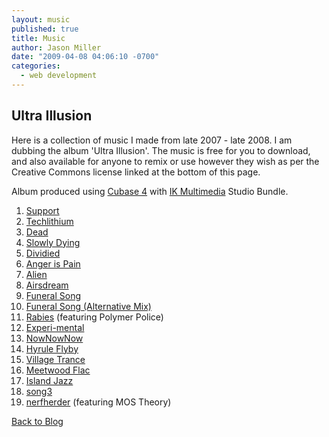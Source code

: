 ```yaml
---
layout: music
published: true
title: Music
author: Jason Miller
date: "2009-04-08 04:06:10 -0700"
categories:
  - web development
---
```


## Ultra Illusion

Here is a collection of music I made from late 2007 - late 2008. I am dubbing
the album 'Ultra Illusion'. The music is free for you to download, and also
available for anyone to remix or use however they wish as per the Creative
Commons license linked at the bottom of this page.

Album produced using [Cubase 4][] with [IK Multimedia][] Studio Bundle.

[IK Multimedia]: http://www.ikmultimedia.com/
[Cubase 4]: https://web.archive.org/web/20081030072102/https://www.steinberg.net/en/products/musicproduction/cubase4_product.html/

1. [Support]({{site.assets.url_prefix}}/mp3/ultra-illusion/redconfetti-support.mp3)
1. [Techlithium]({{site.assets.url_prefix}}/mp3/ultra-illusion/redconfetti-techlithium.mp3)
1. [Dead]({{site.assets.url_prefix}}/mp3/ultra-illusion/redconfetti-dead.mp3)
1. [Slowly Dying]({{site.assets.url_prefix}}/mp3/ultra-illusion/redconfetti-slowly-dying.mp3)
1. [Dividied]({{site.assets.url_prefix}}/mp3/ultra-illusion/redconfetti-dividied.mp3)
1. [Anger is Pain]({{site.assets.url_prefix}}/mp3/ultra-illusion/redconfetti-anger-is-pain.mp3)
1. [Alien]({{site.assets.url_prefix}}/mp3/ultra-illusion/redconfetti-alien.mp3)
1. [Airsdream]({{site.assets.url_prefix}}/mp3/ultra-illusion/redconfetti-airsdream.mp3)
1. [Funeral Song]({{site.assets.url_prefix}}/mp3/ultra-illusion/redconfetti-funeral-song.mp3)
1. [Funeral Song (Alternative Mix)]({{site.assets.url_prefix}}/mp3/ultra-illusion/redconfetti-funeral-song-alternative.mp3)
1. [Rabies]({{site.assets.url_prefix}}/mp3/ultra-illusion/redconfetti-rabies.mp3)
   (featuring Polymer Police)
1. [Experi-mental]({{site.assets.url_prefix}}/mp3/ultra-illusion/redconfetti-experi-mental.mp3)
1. [NowNowNow]({{site.assets.url_prefix}}/mp3/ultra-illusion/redconfetti-nownownow.mp3)
1. [Hyrule Flyby]({{site.assets.url_prefix}}/mp3/ultra-illusion/redconfetti-hyrule-flyby.mp3)
1. [Village Trance]({{site.assets.url_prefix}}/mp3/ultra-illusion/redconfetti-village-trance.mp3)
1. [Meetwood Flac]({{site.assets.url_prefix}}/mp3/ultra-illusion/redconfetti-meetwood-flac.mp3)
1. [Island Jazz]({{site.assets.url_prefix}}/mp3/ultra-illusion/redconfetti-island-jazz.mp3)
1. [song3]({{site.assets.url_prefix}}/mp3/ultra-illusion/redconfetti-song3.mp3)
1. [nerfherder]({{site.assets.url_prefix}}/mp3/ultra-illusion/redconfetti-nerfherder.mp3)
   (featuring MOS Theory)

[Back to Blog](/)
